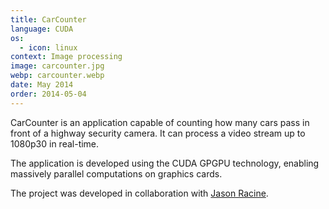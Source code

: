 ```yaml
---
title: CarCounter
language: CUDA
os:
  - icon: linux
context: Image processing
image: carcounter.jpg
webp: carcounter.webp
date: May 2014
order: 2014-05-04
---
```


CarCounter is an application capable of counting how many cars pass in front of a highway security camera. It can process a video stream up to 1080p30 in real-time.

The application is developed using the CUDA GPGPU technology, enabling massively parallel computations on graphics cards.

The project was developed in collaboration with [Jason Racine](http://www.jason-racine.com/).
